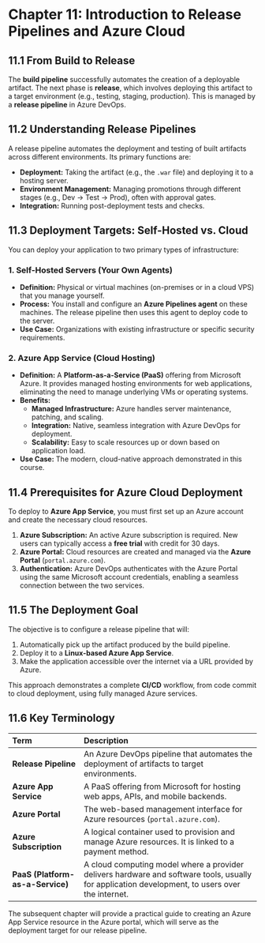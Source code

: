 # **Chapter 11: Introduction to Release Pipelines and Azure Cloud**

## **11.1 From Build to Release**

The **build pipeline** successfully automates the creation of a deployable artifact. The next phase is **release**, which involves deploying this artifact to a target environment (e.g., testing, staging, production). This is managed by a **release pipeline** in Azure DevOps.

## **11.2 Understanding Release Pipelines**

A release pipeline automates the deployment and testing of built artifacts across different environments. Its primary functions are:
*   **Deployment:** Taking the artifact (e.g., the `.war` file) and deploying it to a hosting server.
*   **Environment Management:** Managing promotions through different stages (e.g., Dev -> Test -> Prod), often with approval gates.
*   **Integration:** Running post-deployment tests and checks.

## **11.3 Deployment Targets: Self-Hosted vs. Cloud**

You can deploy your application to two primary types of infrastructure:

### **1. Self-Hosted Servers (Your Own Agents)**
*   **Definition:** Physical or virtual machines (on-premises or in a cloud VPS) that you manage yourself.
*   **Process:** You install and configure an **Azure Pipelines agent** on these machines. The release pipeline then uses this agent to deploy code to the server.
*   **Use Case:** Organizations with existing infrastructure or specific security requirements.

### **2. Azure App Service (Cloud Hosting)**
*   **Definition:** A **Platform-as-a-Service (PaaS)** offering from Microsoft Azure. It provides managed hosting environments for web applications, eliminating the need to manage underlying VMs or operating systems.
*   **Benefits:**
    *   **Managed Infrastructure:** Azure handles server maintenance, patching, and scaling.
    *   **Integration:** Native, seamless integration with Azure DevOps for deployment.
    *   **Scalability:** Easy to scale resources up or down based on application load.
*   **Use Case:** The modern, cloud-native approach demonstrated in this course.

## **11.4 Prerequisites for Azure Cloud Deployment**

To deploy to **Azure App Service**, you must first set up an Azure account and create the necessary cloud resources.

1.  **Azure Subscription:** An active Azure subscription is required. New users can typically access a **free trial** with credit for 30 days.
2.  **Azure Portal:** Cloud resources are created and managed via the **Azure Portal** (`portal.azure.com`).
3.  **Authentication:** Azure DevOps authenticates with the Azure Portal using the same Microsoft account credentials, enabling a seamless connection between the two services.

## **11.5 The Deployment Goal**

The objective is to configure a release pipeline that will:
1.  Automatically pick up the artifact produced by the build pipeline.
2.  Deploy it to a **Linux-based Azure App Service**.
3.  Make the application accessible over the internet via a URL provided by Azure.

This approach demonstrates a complete **CI/CD** workflow, from code commit to cloud deployment, using fully managed Azure services.

## **11.6 Key Terminology**

| Term | Description |
| :--- | :--- |
| **Release Pipeline** | An Azure DevOps pipeline that automates the deployment of artifacts to target environments. |
| **Azure App Service** | A PaaS offering from Microsoft for hosting web apps, APIs, and mobile backends. |
| **Azure Portal** | The web-based management interface for Azure resources (`portal.azure.com`). |
| **Azure Subscription** | A logical container used to provision and manage Azure resources. It is linked to a payment method. |
| **PaaS (Platform-as-a-Service)** | A cloud computing model where a provider delivers hardware and software tools, usually for application development, to users over the internet. |

The subsequent chapter will provide a practical guide to creating an Azure App Service resource in the Azure portal, which will serve as the deployment target for our release pipeline.
